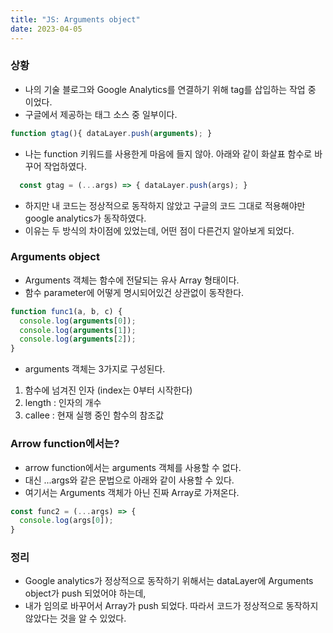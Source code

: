 ```yaml
---
title: "JS: Arguments object"
date: 2023-04-05
---
```


### 상황
* 나의 기술 블로그와 Google Analytics를 연결하기 위해 tag를 삽입하는 작업 중 이었다.
* 구글에서 제공하는 태그 소스 중 일부이다.

```js
function gtag(){ dataLayer.push(arguments); }
```
* 나는 function 키워드를 사용한게 마음에 들지 않아. 아래와 같이 화살표 함수로 바꾸어 작업하였다.

```js
  const gtag = (...args) => { dataLayer.push(args); }
```

* 하지만 내 코드는 정상적으로 동작하지 않았고 구글의 코드 그대로 적용해야만 google analytics가 동작하였다.
* 이유는 두 방식의 차이점에 있었는데, 어떤 점이 다른건지 알아보게 되었다.

### Arguments object 
* Arguments 객체는 함수에 전달되는 유사 Array 형태이다.
* 함수 parameter에 어떻게 명시되어있건 상관없이 동작한다.
```js
function func1(a, b, c) {
  console.log(arguments[0]);
  console.log(arguments[1]);
  console.log(arguments[2]);
}
```
* arguments 객체는 3가지로 구성된다.
1. 함수에 넘겨진 인자 (index는 0부터 시작한다)
2. length : 인자의 개수
3. callee : 현재 실행 중인 함수의 참조값

### Arrow function에서는?
* arrow function에서는 arguments 객체를 사용할 수 없다.
* 대신 ...args와 같은 문법으로 아래와 같이 사용할 수 있다.
* 여기서는 Arguments 객체가 아닌 진짜 Array로 가져온다.
```js
const func2 = (...args) => {
  console.log(args[0]);
}
```

### 정리
* Google analytics가 정상적으로 동작하기 위해서는 dataLayer에 Arguments object가 push 되었어야 하는데,
* 내가 임의로 바꾸어서 Array가 push 되었다. 따라서 코드가 정상적으로 동작하지 않았다는 것을 알 수 있었다.
